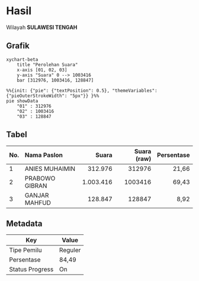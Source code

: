 # Hasil

Wilayah **SULAWESI TENGAH**

## Grafik

```mermaid
xychart-beta
    title "Perolehan Suara"
    x-axis [01, 02, 03]
    y-axis "Suara" 0 --> 1003416
    bar [312976, 1003416, 128847]
```

```mermaid
%%{init: {"pie": {"textPosition": 0.5}, "themeVariables": {"pieOuterStrokeWidth": "5px"}} }%%
pie showData
    "01" : 312976
    "02" : 1003416
    "03" : 128847
```

## Tabel

| No. | Nama Paslon    | Suara     | Suara (raw) | Persentase |
|:--- |:-------------- | ---------:| -----------:| ----------:|
| 1   | ANIES MUHAIMIN | 312.976   | 312976      | 21,66      |
| 2   | PRABOWO GIBRAN | 1.003.416 | 1003416     | 69,43      |
| 3   | GANJAR MAHFUD  | 128.847   | 128847      | 8,92       |


## Metadata

| Key             | Value   |
| --------------- | ------- |
| Tipe Pemilu     | Reguler |
| Persentase      | 84,49   |
| Status Progress | On      |



